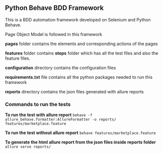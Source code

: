 ## **Python Behave BDD Framework**

This is a BDD automation framework developed on Selenium and Python Behave.

Page Object Model is followed in this framework

**pages** folder contains the elements and corresponding actions of the pages

**features** folder contains **steps** folder which has all the test files and also the feature files.

**configuration** directory contains the configuration files

**requirements.txt** file contains all the python packages needed to run this framework

**reports** directory contains the json files generated with allure reports



### **Commands to run the tests**

**To run the test with allure report**
`behave -f allure_behave.formatter:AllureFormatter -o reports/ features/marketplace.feature`

**To run the test without allure report** `behave features/marketplace.feature`

**To generate the html allure report from the json files inside reports folder**
`allure serve reports/`